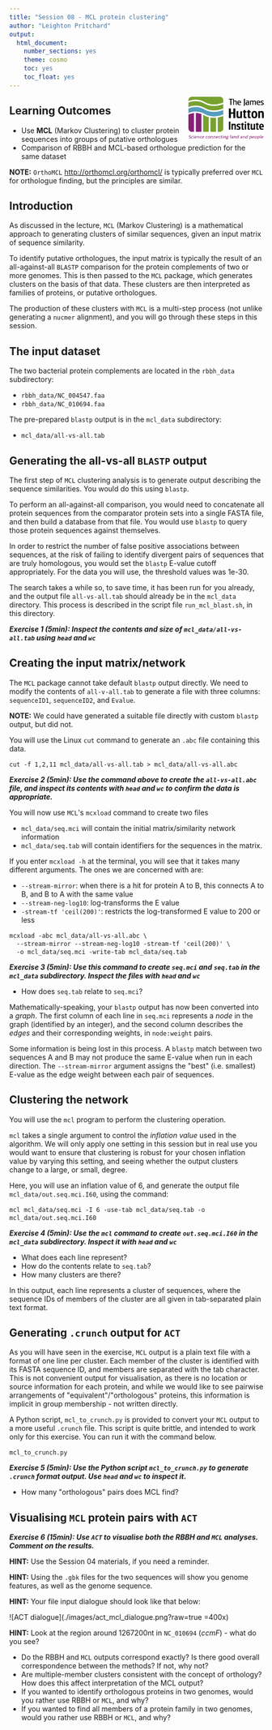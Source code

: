 ```yaml
---
title: "Session 08 - MCL protein clustering"
author: "Leighton Pritchard"
output: 
  html_document:
    number_sections: yes
    theme: cosmo
    toc: yes
    toc_float: yes
---
```


<img src="data/JHI_STRAP_Web.png" style="width: 150px; float: right;"> 

## Learning Outcomes

* Use **MCL** (Markov Clustering) to cluster protein sequences into groups of putative orthologues
* Comparison of RBBH and MCL-based orthologue prediction for the same dataset

**NOTE:** `OrthoMCL` <http://orthomcl.org/orthomcl/> is typically preferred over `MCL` for orthologue finding, but the principles are similar.

## Introduction

As discussed in the lecture, `MCL` (Markov Clustering) is a mathematical approach to generating clusters of similar sequences, given an input matrix of sequence similarity.

To identify putative orthologues, the input matrix is typically the result of an all-against-all `BLASTP` comparison for the protein complements of two or more genomes. This is then passed to the `MCL` package, which generates clusters on the basis of that data. These clusters are then interpreted as families of proteins, or putative orthologues.

The production of these clusters with `MCL` is a multi-step process (not unlike generating a `nucmer` alignment), and you will go through these steps in this session.

## The input dataset

The two bacterial protein complements are located in the `rbbh_data` subdirectory:

* `rbbh_data/NC_004547.faa`
* `rbbh_data/NC_010694.faa`

The pre-prepared `blastp` output is in the `mcl_data` subdirectory:

* `mcl_data/all-vs-all.tab`


## Generating the all-vs-all `BLASTP` output

The first step of `MCL` clustering analysis is to generate output describing the sequence similarities. You would do this using `blastp`.

To perform an all-against-all comparison, you would need to concatenate all protein sequences from the comparator protein sets into a single FASTA file, and then build a database from that file. You would use `blastp` to query those protein sequences against themselves.

In order to restrict the number of false positive associations between sequences, at the risk of failing to identify divergent pairs of sequences that are truly homologous, you would set the `blastp` E-value cutoff appropriately. For the data you will use, the threshold values was 1e-30.

The search takes a while so, to save time, it has been run for you already, and the output file `all-vs-all.tab` should already be in the `mcl_data` directory. This process is described in the script file `run_mcl_blast.sh`, in this directory.

***Exercise 1 (5min): Inspect the contents and size of `mcl_data/all-vs-all.tab` using `head` and `wc`***

## Creating the input matrix/network

The `MCL` package cannot take default `blastp` output directly. We need to modify the contents of `all-v-all.tab` to generate a file with three columns: `sequenceID1`, `sequenceID2`, and `Evalue`.

**NOTE:** We could have generated a suitable file directly with custom `blastp` output, but did not.

You will use the Linux `cut` command to generate an `.abc` file containing this data.

```
cut -f 1,2,11 mcl_data/all-vs-all.tab > mcl_data/all-vs-all.abc
```

***Exercise 2 (5min): Use the command above to create the `all-vs-all.abc` file, and inspect its contents with `head` and `wc` to confirm the data is appropriate.***

You will now use `MCL`'s `mcxload` command to create two files

* `mcl_data/seq.mci` will contain the initial matrix/similarity network information
* `mcl_data/seq.tab` will contain identifiers for the sequences in the matrix. 

If you enter `mcxload -h` at the terminal, you will see that it takes many different arguments. The ones we are concerned with are:

* `--stream-mirror`: when there is a hit for protein A to B, this connects A to B, and B to A with the same value
* `--stream-neg-log10`: log-transforms the E value
* `-stream-tf 'ceil(200)'`: restricts the log-transformed E value to 200 or less

```
mcxload -abc mcl_data/all-vs-all.abc \
  --stream-mirror --stream-neg-log10 -stream-tf 'ceil(200)' \
  -o mcl_data/seq.mci -write-tab mcl_data/seq.tab
```

***Exercise 3 (5min): Use this command to create `seq.mci` and `seq.tab` in the `mcl_data` subdirectory. Inspect the files with `head` and `wc`***

* How does `seq.tab` relate to `seq.mci`?

Mathematically-speaking, your `blastp` output has now been converted into a *graph*. The first column of each line in `seq.mci` represents a *node* in the graph (identified by an integer), and the second column describes the *edges* and their corresponding weights, in `node:weight` pairs.

Some information is being lost in this process. A `blastp` match between two sequences A and B may not produce the same E-value when run in each direction. The `--stream-mirror` argument assigns the "best" (i.e. smallest) E-value as the edge weight between each pair of sequences. 

## Clustering the network

You will use the `mcl` program to perform the clustering operation. 

`mcl` takes a single argument to control the *inflation value* used in the algorithm. We will only apply one setting in this session but in real use you would want to ensure that clustering is robust for your chosen inflation value by varying this setting, and seeing whether the output clusters change to a large, or small, degree.

Here, you will use an inflation value of 6, and generate the output file `mcl_data/out.seq.mci.I60`, using the command:

```
mcl mcl_data/seq.mci -I 6 -use-tab mcl_data/seq.tab -o mcl_data/out.seq.mci.I60
```

***Exercise 4 (5min): Use the `mcl` command to create `out.seq.mci.I60` in the `mcl_data` subdirectory. Inspect it with `head` and `wc`***

* What does each line represent?
* How do the contents relate to `seq.tab`?
* How many clusters are there?

In this output, each line represents a cluster of sequences, where the sequence IDs of members of the cluster are all given in tab-separated plain text format.

## Generating `.crunch` output for `ACT`

As you will have seen in the exercise, `MCL` output is a plain text file with a format of one line per cluster. Each member of the cluster is identified with its FASTA sequence ID, and members are separated with the tab character. This is not convenient output for visualisation, as there is no location or source information for each protein, and while we would like to see pairwise arrangements of "equivalent"/"orthologous" proteins, this information is implicit in group membership - not written directly.

A Python script, `mcl_to_crunch.py` is provided to convert your `MCL` output to a more useful `.crunch` file. This script is quite brittle, and intended to work only for this exercise. You can run it with the command below.

```
mcl_to_crunch.py
```

***Exercise 5 (5min): Use the Python script `mcl_to_crunch.py` to generate `.crunch` format output. Use `head` and `wc` to inspect it.***

* How many "orthologous" pairs does MCL find?

## Visualising `MCL` protein pairs with `ACT`

***Exercise 6 (15min): Use `ACT` to visualise both the RBBH and `MCL` analyses. Comment on the results.***

**HINT:** Use the Session 04 materials, if you need a reminder.

**HINT:** Using the `.gbk` files for the two sequences will show you genome features, as well as the genome sequence.

**HINT:** Your file input dialogue should look like that below:

![ACT dialogue](./images/act_mcl_dialogue.png?raw=true =400x)

**HINT:** Look at the region around 1267200nt in `NC_010694` (*ccmF*) - what do you see?

* Do the RBBH and `MCL` outputs correspond exactly? Is there good overall correspondence between the methods? If not, why not?
* Are multiple-member clusters consistent with the concept of orthology? How does this affect interpretation of the MCL output? 
* If you wanted to identify orthologous proteins in two genomes, would you rather use RBBH or `MCL`, and why?
* If you wanted to find all members of a protein family in two genomes, would you rather use RBBH or `MCL`, and why?
